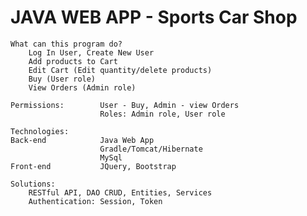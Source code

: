 # JAVA WEB APP - Sports Car Shop
    
    What can this program do?
        Log In User, Create New User
        Add products to Cart
        Edit Cart (Edit quantity/delete products)
        Buy (User role)
        View Orders (Admin role)
    
    Permissions:        User - Buy, Admin - view Orders   
                        Roles: Admin role, User role

    Technologies:       
    Back-end            Java Web App
                        Gradle/Tomcat/Hibernate
                        MySql
    Front-end           JQuery, Bootstrap
    
    Solutions:          
        RESTful API, DAO CRUD, Entities, Services
        Authentication: Session, Token


